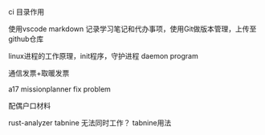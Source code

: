 ci 目录作用

使用vscode markdown 记录学习笔记和代办事项，使用Git做版本管理，上传至github仓库

linux进程的工作原理，init程序，守护进程 daemon program

通信发票+取暖发票

a17 missionplanner fix problem


配偶户口材料

rust-analyzer tabnine  无法同时工作？
tabnine用法

